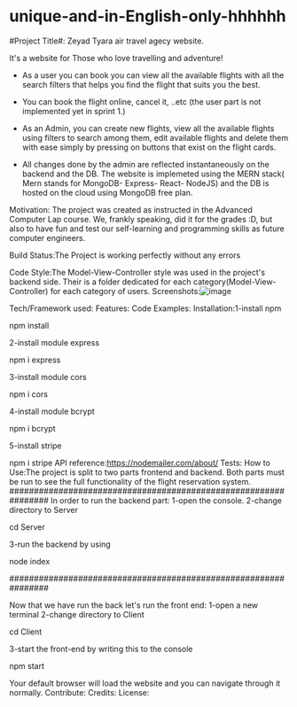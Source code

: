 # unique-and-in-English-only-hhhhhh #

#Project Title#: Zeyad Tyara air travel agecy  website.

It's a website for Those who love travelling and adventure!
- As a user you can book you can view all the available flights with all the search filters that helps you find the flight that suits you the best.
- You can book the flight online, cancel it, ..etc (the user part is not implemented yet in sprint 1.)
 
- As an Admin, you can create new flights, view all the available flights using filters to search among them, edit available flights and delete them with ease simply by pressing on buttons that exist on the flight cards. 
- All changes done by the admin are reflected instantaneously on the backend and the DB.
 The website is implemeted using the MERN stack( Mern stands for MongoDB- Express- React- NodeJS) and the DB is hosted on the cloud using MongoDB free plan.   


Motivation: 
The project was created as instructed in the Advanced Computer Lap course. We, frankly speaking, did it for the grades :D, but also to have fun and test our self-learning and programming skills as future computer engineers. 

Build Status:The Project is working perfectly without any errors


Code Style:The Model-View-Controller style was used in the project's backend side. Their is a folder dedicated for each category(Model-View-Controller) for each category of users.
Screenshots:![image](https://user-images.githubusercontent.com/82762206/147270894-edd4a470-5180-48d3-a146-64c7dcdcc8a8.png)

Tech/Framework used:
Features:
Code Examples:
Installation:1-install npm

npm install

2-install module express

npm i express

3-install module cors

npm i cors

4-install module bcrypt

npm i bcrypt

5-install stripe

npm i stripe
API reference:https://nodemailer.com/about/
Tests:
How to Use:The project is split to two parts frontend and backend.
Both parts must be run to see the full functionality of the flight reservation system.
################################################################
In order to run the backend part:
1-open the console.
2-change directory to Server

cd Server

3-run the backend by using

node index

################################################################

Now that we have run the back let's run the front end:
1-open a new terminal
2-change directory to Client

cd Client

3-start the front-end by writing this to the console

npm start

Your default browser will load the website and you can navigate through it normally.
Contribute:
Credits:
License:
